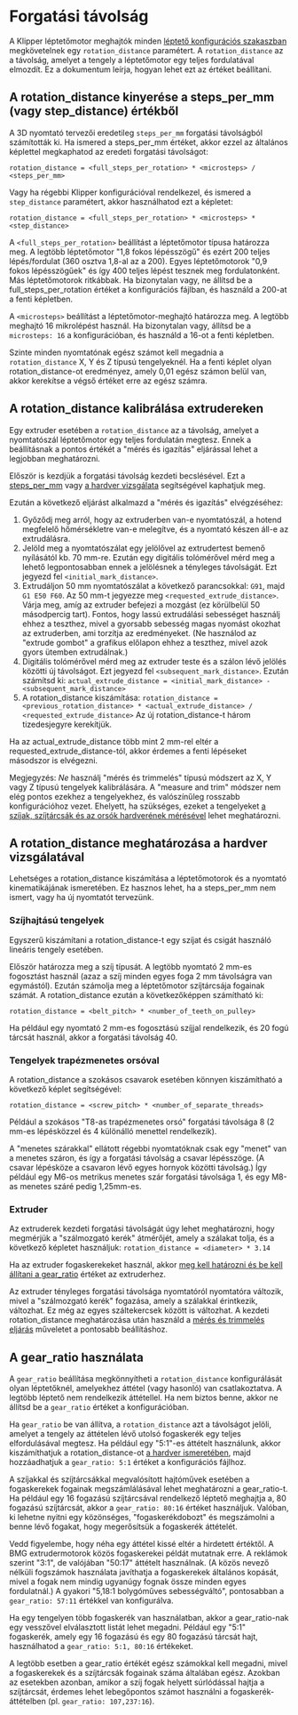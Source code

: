 # Forgatási távolság

A Klipper léptetőmotor meghajtók minden [léptető konfigurációs szakaszban](Config_Reference.md#stepper) megkövetelnek egy `rotation_distance` paramétert. A `rotation_distance` az a távolság, amelyet a tengely a léptetőmotor egy teljes fordulatával elmozdít. Ez a dokumentum leírja, hogyan lehet ezt az értéket beállítani.

## A rotation_distance kinyerése a steps_per_mm (vagy step_distance) értékből

A 3D nyomtató tervezői eredetileg `steps_per_mm` forgatási távolságból számították ki. Ha ismered a steps_per_mm értéket, akkor ezzel az általános képlettel megkaphatod az eredeti forgatási távolságot:

```
rotation_distance = <full_steps_per_rotation> * <microsteps> / <steps_per_mm>
```

Vagy ha régebbi Klipper konfigurációval rendelkezel, és ismered a `step_distance` paramétert, akkor használhatod ezt a képletet:

```
rotation_distance = <full_steps_per_rotation> * <microsteps> * <step_distance>
```

A `<full_steps_per_rotation>` beállítást a léptetőmotor típusa határozza meg. A legtöbb léptetőmotor "1,8 fokos lépésszögű" és ezért 200 teljes lépés/fordulat (360 osztva 1,8-al az a 200). Egyes léptetőmotorok "0,9 fokos lépésszögűek" és így 400 teljes lépést tesznek meg fordulatonként. Más léptetőmotorok ritkábbak. Ha bizonytalan vagy, ne állítsd be a full_steps_per_rotation értéket a konfigurációs fájlban, és használd a 200-at a fenti képletben.

A `<microsteps>` beállítást a léptetőmotor-meghajtó határozza meg. A legtöbb meghajtó 16 mikrolépést használ. Ha bizonytalan vagy, állítsd be a `microsteps: 16` a konfigurációban, és használd a 16-ot a fenti képletben.

Szinte minden nyomtatónak egész számot kell megadnia a `rotation_distance` X, Y és Z típusú tengelyeknél. Ha a fenti képlet olyan rotation_distance-ot eredményez, amely 0,01 egész számon belül van, akkor kerekítse a végső értéket erre az egész számra.

## A rotation_distance kalibrálása extrudereken

Egy extruder esetében a `rotation_distance` az a távolság, amelyet a nyomtatószál léptetőmotor egy teljes fordulatán megtesz. Ennek a beállításnak a pontos értékét a "mérés és igazítás" eljárással lehet a legjobban meghatározni.

Először is kezdjük a forgatási távolság kezdeti becslésével. Ezt a [steps_per_mm](#obtaining-rotation_distance-from-steps_per_mm-or-step_distance) vagy [a hardver vizsgálata](#extruder) segítségével kaphatjuk meg.

Ezután a következő eljárást alkalmazd a "mérés és igazítás" elvégzéséhez:

1. Győződj meg arról, hogy az extruderben van-e nyomtatószál, a hotend megfelelő hőmérsékletre van-e melegítve, és a nyomtató készen áll-e az extrudálásra.
1. Jelöld meg a nyomtatószálat egy jelölővel az extrudertest bemenő nyílásától kb. 70 mm-re. Ezután egy digitális tolómérővel mérd meg a lehető legpontosabban ennek a jelölésnek a tényleges távolságát. Ezt jegyezd fel `<initial_mark_distance>`.
1. Extrudáljon 50 mm nyomtatószálat a következő parancsokkal: `G91`, majd `G1 E50 F60`. Az 50 mm-t jegyezze meg `<requested_extrude_distance>`. Várja meg, amíg az extruder befejezi a mozgást (ez körülbelül 50 másodpercig tart). Fontos, hogy lassú extrudálási sebességet használj ehhez a teszthez, mivel a gyorsabb sebesség magas nyomást okozhat az extruderben, ami torzítja az eredményeket. (Ne használod az "extrude gombot" a grafikus előlapon ehhez a teszthez, mivel azok gyors ütemben extrudálnak.)
1. Digitális tolómérővel mérd meg az extruder teste és a szálon lévő jelölés közötti új távolságot. Ezt jegyezd fel `<subsequent_mark_distance>`. Ezután számítsd ki: `actual_extrude_distance = <initial_mark_distance> - <subsequent_mark_distance>`
1. A rotation_distance kiszámítása: `rotation_distance = <previous_rotation_distance> * <actual_extrude_distance> / <requested_extrude_distance>` Az új rotation_distance-t három tizedesjegyre kerekítjük.

Ha az actual_extrude_distance több mint 2 mm-rel eltér a requested_extrude_distance-tól, akkor érdemes a fenti lépéseket másodszor is elvégezni.

Megjegyzés: *Ne* használj "mérés és trimmelés" típusú módszert az X, Y vagy Z típusú tengelyek kalibrálására. A "measure and trim" módszer nem elég pontos ezekhez a tengelyekhez, és valószínűleg rosszabb konfigurációhoz vezet. Ehelyett, ha szükséges, ezeket a tengelyeket [a szíjak, szíjtárcsák és az orsók hardverének mérésével](#a-forgasi_tavolsag-kinyerese-a-hardver-ellenorzesevel) lehet meghatározni.

## A rotation_distance meghatározása a hardver vizsgálatával

Lehetséges a rotation_distance kiszámítása a léptetőmotorok és a nyomtató kinematikájának ismeretében. Ez hasznos lehet, ha a steps_per_mm nem ismert, vagy ha új nyomtatót tervezünk.

### Szíjhajtású tengelyek

Egyszerű kiszámítani a rotation_distance-t egy szíjat és csigát használó lineáris tengely esetében.

Először határozza meg a szíj típusát. A legtöbb nyomtató 2 mm-es fogosztást használ (azaz a szíj minden egyes foga 2 mm távolságra van egymástól). Ezután számolja meg a léptetőmotor szíjtárcsája fogainak számát. A rotation_distance ezután a következőképpen számítható ki:

```
rotation_distance = <belt_pitch> * <number_of_teeth_on_pulley>
```

Ha például egy nyomtató 2 mm-es fogosztású szíjjal rendelkezik, és 20 fogú tárcsát használ, akkor a forgatási távolság 40.

### Tengelyek trapézmenetes orsóval

A rotation_distance a szokásos csavarok esetében könnyen kiszámítható a következő képlet segítségével:

```
rotation_distance = <screw_pitch> * <number_of_separate_threads>
```

Például a szokásos "T8-as trapézmenetes orsó" forgatási távolsága 8 (2 mm-es lépésközzel és 4 különálló menettel rendelkezik).

A "menetes szárakkal" ellátott régebbi nyomtatóknak csak egy "menet" van a menetes száron, és így a forgatási távolság a csavar lépésszöge. (A csavar lépésköze a csavaron lévő egyes hornyok közötti távolság.) Így például egy M6-os metrikus menetes szár forgatási távolsága 1, és egy M8-as menetes száré pedig 1,25mm-es.

### Extruder

Az extruderek kezdeti forgatási távolságát úgy lehet meghatározni, hogy megmérjük a "szálmozgató kerék" átmérőjét, amely a szálakat tolja, és a következő képletet használjuk: `rotation_distance = <diameter> * 3.14`

Ha az extruder fogaskerekeket használ, akkor [meg kell határozni és be kell állítani a gear_ratio](#using-a-gear_ratio) értéket az extruderhez.

Az extruder tényleges forgatási távolsága nyomtatóról nyomtatóra változik, mivel a "szálmozgató kerék" fogazása, amely a szálakkal érintkezik, változhat. Ez még az egyes száltekercsek között is változhat. A kezdeti rotation_distance meghatározása után használd a [mérés és trimmelés eljárás](#calibrating-rotation_distance-on-extruders) műveletet a pontosabb beállításhoz.

## A gear_ratio használata

A `gear_ratio` beállítása megkönnyítheti a `rotation_distance` konfigurálását olyan léptetőknél, amelyekhez áttétel (vagy hasonló) van csatlakoztatva. A legtöbb léptető nem rendelkezik áttétellel. Ha nem biztos benne, akkor ne állítsd be a `gear_ratio` értéket a konfigurációban.

Ha `gear_ratio` be van állítva, a `rotation_distance` azt a távolságot jelöli, amelyet a tengely az áttételen lévő utolsó fogaskerék egy teljes elfordulásával megtesz. Ha például egy "5:1"-es áttételt használunk, akkor kiszámíthatjuk a rotation_distance-ot [a hardver ismeretében](#a-forgasi_tavolsag-kinyerese-a-hardver-ellenorzesevel), majd hozzáadhatjuk a `gear_ratio: 5:1` értéket a konfigurációs fájlhoz.

A szíjakkal és szíjtárcsákkal megvalósított hajtóművek esetében a fogaskerekek fogainak megszámlálásával lehet meghatározni a gear_ratio-t. Ha például egy 16 fogazású szíjtárcsával rendelkező léptető meghajtja a, 80 fogazású szíjtárcsát, akkor a `gear_ratio: 80:16` értéket használjuk. Valóban, ki lehetne nyitni egy közönséges, "fogaskerékdobozt" és megszámolni a benne lévő fogakat, hogy megerősítsük a fogaskerék áttételét.

Vedd figyelembe, hogy néha egy áttétel kissé eltér a hirdetett értéktől. A BMG extrudermotorok közös fogaskerekei példát mutatnak erre. A reklámok szerint "3:1", de valójában "50:17" áttételt használnak. (A közös nevező nélküli fogszámok használata javíthatja a fogaskerekek általános kopását, mivel a fogak nem mindig ugyanúgy fognak össze minden egyes fordulatnál.) A gyakori "5,18:1 bolygóműves sebességváltó", pontosabban a `gear_ratio: 57:11` értékkel van konfigurálva.

Ha egy tengelyen több fogaskerék van használatban, akkor a gear_ratio-nak egy vesszővel elválasztott listát lehet megadni. Például egy "5:1" fogaskerék, amely egy 16 fogazású és egy 80 fogazású tárcsát hajt, használhatod a `gear_ratio: 5:1, 80:16` értékeket.

A legtöbb esetben a gear_ratio értékét egész számokkal kell megadni, mivel a fogaskerekek és a szíjtárcsák fogainak száma általában egész. Azokban az esetekben azonban, amikor a szíj fogak helyett súrlódással hajtja a szíjtárcsát, érdemes lehet lebegőpontos számot használni a fogaskerék-áttételben (pl. `gear_ratio: 107,237:16`).
